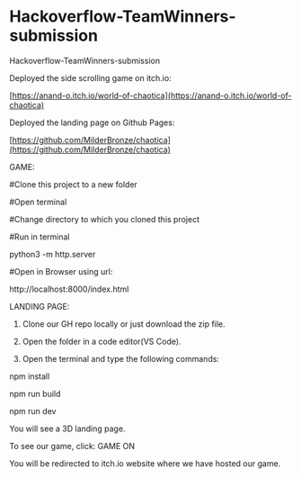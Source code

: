 # Hackoverflow-TeamWinners-submission
Hackoverflow-TeamWinners-submission

Deployed the side scrolling game on itch.io:

[https://anand-o.itch.io/world-of-chaotica](https://anand-o.itch.io/world-of-chaotica)

Deployed the landing page on Github Pages:

[https://github.com/MilderBronze/chaotica](https://github.com/MilderBronze/chaotica)

GAME:

#Clone this project to a new folder

#Open terminal

#Change directory to which you cloned this project


#Run in terminal

python3 -m http.server


#Open in Browser using url:

http://localhost:8000/index.html


LANDING PAGE:


1. Clone our GH repo locally or just download the zip file.

2. Open the folder in a code editor(VS Code).

3. Open the terminal and type the following commands:

npm install

npm run build

npm run dev


You will see a 3D landing page.

To see our game, click: GAME ON

You will be redirected to itch.io website where we have hosted our game.
